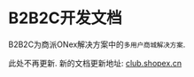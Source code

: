 # B2B2C开发文档

B2B2C为商派ONex解决方案中的`多用户商城解决方案`.

此处不再更新. 新的文档更新地址: [club.shopex.cn](http://club.shopex.cn/doc/b2b2c-dev/README.md)

